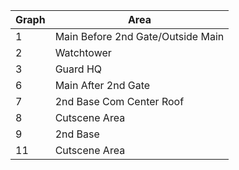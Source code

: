 | Graph    | Area                              |
|----------|-----------------------------------|
| 1        | Main Before 2nd Gate/Outside Main |
| 2        | Watchtower                        |
| 3        | Guard HQ                          |
| 6        | Main After 2nd Gate                |
| 7        | 2nd Base Com Center Roof          |
| 8        | Cutscene Area                     |
| 9        | 2nd Base                          |
| 11       | Cutscene Area                     |
